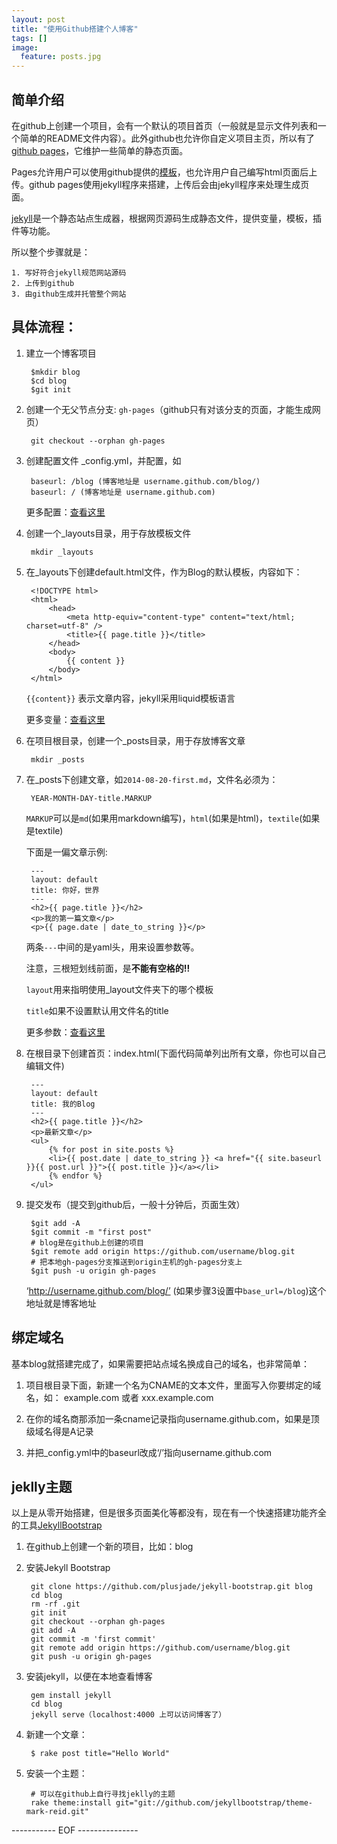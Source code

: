 ```yaml
---
layout: post
title: "使用Github搭建个人博客"
tags: []
image:
  feature: posts.jpg
---
```


## 简单介绍
在github上创建一个项目，会有一个默认的项目首页（一般就是显示文件列表和一个简单的README文件内容）。此外github也允许你自定义项目主页，所以有了[github pages](https://pages.github.com/)，它维护一些简单的静态页面。

Pages允许用户可以使用github提供的[模板](https://help.github.com/articles/creating-pages-with-the-automatic-generator)，也允许用户自己编写html页面后上传。github pages使用jekyll程序来搭建，上传后会由jekyll程序来处理生成页面。

[jekyll](http://jekyllrb.com/)是一个静态站点生成器，根据网页源码生成静态文件，提供变量，模板，插件等功能。

所以整个步骤就是：

	1. 写好符合jekyll规范网站源码
	2. 上传到github
	3. 由github生成并托管整个网站

<!--break-->

## 具体流程：

1. 建立一个博客项目

		$mkdir blog
		$cd blog
		$git init

2. 创建一个无父节点分支: `gh-pages`（github只有对该分支的页面，才能生成网页）

		git checkout --orphan gh-pages

3. 创建配置文件 _config.yml，并配置，如

        baseurl: /blog (博客地址是 username.github.com/blog/)
        baseurl: / (博客地址是 username.github.com)
		
   更多配置：[查看这里](http://jekyllrb.com/docs/configuration/)

4. 创建一个_layouts目录，用于存放模板文件

		mkdir _layouts

5. 在_layouts下创建default.html文件，作为Blog的默认模板，内容如下：

		<!DOCTYPE html>
		<html>
			<head>
				<meta http-equiv="content-type" content="text/html; charset=utf-8" />
				<title>{{ page.title }}</title>
			</head>
			<body>
				{{ content }}
			</body>
		</html>

   `{{content}}` 表示文章内容，jekyll采用liquid模板语言
   
   更多变量：[查看这里](http://jekyllrb.com/docs/variables/)

6. 在项目根目录，创建一个_posts目录，用于存放博客文章

		mkdir _posts

7. 在_posts下创建文章，如`2014-08-20-first.md`，文件名必须为：

		YEAR-MONTH-DAY-title.MARKUP
		
   `MARKUP`可以是`md`(如果用markdown编写)，`html`(如果是html)，`textile`(如果是textile)
   
	下面是一偏文章示例:
	
		--- 
		layout: default
		title: 你好，世界
		---
		<h2>{{ page.title }}</h2>
		<p>我的第一篇文章</p>
		<p>{{ page.date | date_to_string }}</p>

   两条`---`中间的是yaml头，用来设置参数等。
   
   注意，三根短划线前面，是**不能有空格的!!**
   
   `layout`用来指明使用_layout文件夹下的哪个模板
   
   `title`如果不设置默认用文件名的title
   
   更多参数：[查看这里](http://jekyllrb.com/docs/frontmatter/)

8. 在根目录下创建首页：index.html(下面代码简单列出所有文章，你也可以自己编辑文件)

		---
		layout: default
		title: 我的Blog
		---
		<h2>{{ page.title }}</h2>
		<p>最新文章</p>
		<ul>
			{% for post in site.posts %}
			<li>{{ post.date | date_to_string }} <a href="{{ site.baseurl }}{{ post.url }}">{{ post.title }}</a></li>
			{% endfor %}
		</ul>

9. 提交发布（提交到github后，一般十分钟后，页面生效）

		$git add -A
		$git commit -m "first post"
		# blog是在github上创建的项目
		$git remote add origin https://github.com/username/blog.git 
		# 把本地gh-pages分支推送到origin主机的gh-pages分支上
		$git push -u origin gh-pages

	‘http://username.github.com/blog/’ (如果步骤3设置中`base_url=/blog`)这个地址就是博客地址

## 绑定域名
基本blog就搭建完成了，如果需要把站点域名换成自己的域名，也非常简单：

1. 项目根目录下面，新建一个名为CNAME的文本文件，里面写入你要绑定的域名，如：
   example.com 或者 xxx.example.com

2. 在你的域名商那添加一条cname记录指向username.github.com，如果是顶级域名得是A记录

3. 并把_config.yml中的baseurl改成‘/’指向username.github.com

## jeklly主题
以上是从零开始搭建，但是很多页面美化等都没有，现在有一个快速搭建功能齐全的工具[JekyllBootstrap](http://jekyllbootstrap.com/)

1. 在github上创建一个新的项目，比如：blog
2. 安装Jekyll Bootstrap

		git clone https://github.com/plusjade/jekyll-bootstrap.git blog
		cd blog
		rm -rf .git
		git init
		git checkout --orphan gh-pages
		git add -A
		git commit -m 'first commit'
		git remote add origin https://github.com/username/blog.git
		git push -u origin gh-pages

3. 安装jekyll，以便在本地查看博客

		gem install jekyll
		cd blog
		jekyll serve（localhost:4000 上可以访问博客了）

4. 新建一个文章：

		$ rake post title="Hello World"

5. 安装一个主题：

		# 可以在github上自行寻找jeklly的主题
		rake theme:install git="git://github.com/jekyllbootstrap/theme-mark-reid.git"

----------- EOF ---------------
